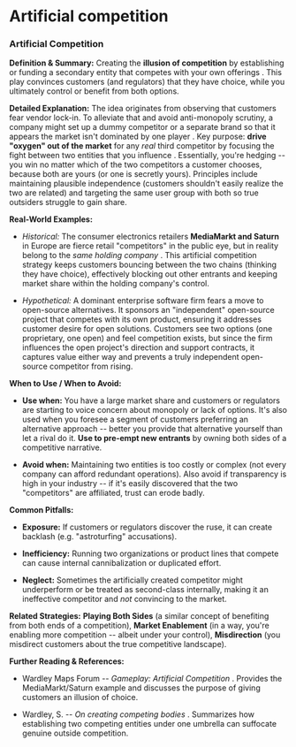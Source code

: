 # Artificial competition

### **Artificial Competition**

**Definition & Summary:** Creating the **illusion of competition** by establishing or funding a secondary entity that competes with your own offerings . This play convinces customers (and regulators) that they have choice, while you ultimately control or benefit from both options.

**Detailed Explanation:** The idea originates from observing that customers fear vendor lock-in. To alleviate that and avoid anti-monopoly scrutiny, a company might set up a dummy competitor or a separate brand so that it appears the market isn't dominated by one player . Key purpose: **drive "oxygen" out of the market** for any *real* third competitor by focusing the fight between two entities that you influence . Essentially, you're hedging -- you win no matter which of the two competitors a customer chooses, because both are yours (or one is secretly yours). Principles include maintaining plausible independence (customers shouldn't easily realize the two are related) and targeting the same user group with both so true outsiders struggle to gain share.

**Real-World Examples:**

-  *Historical:* The consumer electronics retailers **MediaMarkt and Saturn** in Europe are fierce retail "competitors" in the public eye, but in reality belong to the *same holding company* . This artificial competition strategy keeps customers bouncing between the two chains (thinking they have choice), effectively blocking out other entrants and keeping market share within the holding company's control.

-  *Hypothetical:* A dominant enterprise software firm fears a move to open-source alternatives. It sponsors an "independent" open-source project that competes with its own product, ensuring it addresses customer desire for open solutions. Customers see two options (one proprietary, one open) and feel competition exists, but since the firm influences the open project's direction and support contracts, it captures value either way and prevents a truly independent open-source competitor from rising.

**When to Use / When to Avoid:**

-  **Use when:** You have a large market share and customers or regulators are starting to voice concern about monopoly or lack of options. It's also used when you foresee a segment of customers preferring an alternative approach -- better you provide that alternative yourself than let a rival do it. **Use to pre-empt new entrants** by owning both sides of a competitive narrative.

-  **Avoid when:** Maintaining two entities is too costly or complex (not every company can afford redundant operations). Also avoid if transparency is high in your industry -- if it's easily discovered that the two "competitors" are affiliated, trust can erode badly.

**Common Pitfalls:**

-  **Exposure:** If customers or regulators discover the ruse, it can create backlash (e.g. "astroturfing" accusations).

-  **Inefficiency:** Running two organizations or product lines that compete can cause internal cannibalization or duplicated effort.

-  **Neglect:** Sometimes the artificially created competitor might underperform or be treated as second-class internally, making it an ineffective competitor and *not* convincing to the market.

**Related Strategies:** **Playing Both Sides** (a similar concept of benefiting from both ends of a competition), **Market Enablement** (in a way, you're enabling more competition -- albeit under your control), **Misdirection** (you misdirect customers about the true competitive landscape).

**Further Reading & References:**

-  Wardley Maps Forum -- *Gameplay: Artificial Competition* . Provides the MediaMarkt/Saturn example and discusses the purpose of giving customers an illusion of choice.

-  Wardley, S. -- *On creating competing bodies* . Summarizes how establishing two competing entities under one umbrella can suffocate genuine outside competition.
